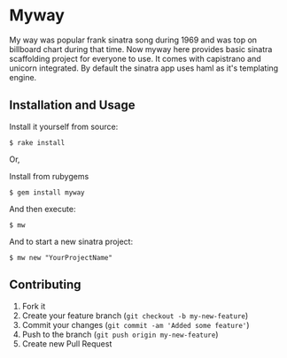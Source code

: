 # Myway

My way was popular frank sinatra song during 1969 and was top on billboard chart during that time. Now myway here
provides basic sinatra scaffolding project for everyone to use. It comes with capistrano and unicorn integrated. By
default the sinatra app uses haml as it's templating engine.

## Installation and Usage

Install it yourself from source:

    $ rake install


Or,

Install from rubygems

    $ gem install myway

And then execute:

    $ mw

And to start a new sinatra project:

    $ mw new "YourProjectName"


## Contributing

1. Fork it
2. Create your feature branch (`git checkout -b my-new-feature`)
3. Commit your changes (`git commit -am 'Added some feature'`)
4. Push to the branch (`git push origin my-new-feature`)
5. Create new Pull Request
